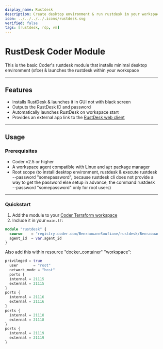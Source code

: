 ```yaml
---
display_name: Rustdesk
description: Create desktop environment & run rustdesk in your workspace
icon: ../../../../.icons/rustdesk.svg
verified: false
tags: [rustdesk, rdp, vm]
---
```


# RustDesk Coder Module

This is the basic Coder's rustdesk module that installs minimal desktop environment (xfce) & launches the rustdesk within your workspace

---

## Features

- Installs RustDesk & launches it in GUI not with black screen
- Outputs the RustDesk ID and password
- Automatically launches RustDesk on workspace start
- Provides an external app link to the [RustDesk web client](https://rustdesk.com/web)

---

## Usage

### Prerequisites

- Coder v2.5 or higher
- A workspace agent compatible with Linux and `apt` package manager
- Root scope (to install desktop environment, rustdesk & execute rustdesk --password "somepassword", because rustdesk cli does not provide a way to get the password else setup in advance, the command rustdesk --password "somepassword" only for root users)


---

### Quickstart

1. Add the module to your [Coder Terraform workspace](https://registry.coder.com)
2. Include it in your `main.tf`:

```tf
module "rustdesk" {
  source    = "registry.coder.com/BenraouaneSoufiane/rustdesk/BenraouaneSoufiane"
  agent_id  = var.agent_id
}
```
Also add this within resource "docker_container" "workspace":
 
```tf
privileged = true
  user       = "root"
  network_mode = "host"
  ports {
  internal = 21115
  external = 21115
}
ports {
  internal = 21116
  external = 21116
}
ports {
  internal = 21118
  external = 21118
}
ports {
  internal = 21119
  external = 21119
}
```
